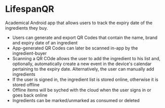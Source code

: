 # LifespanQR
Academical Android app that allows users to track the expiry date of the ingredients they buy.

- Users can generate and export QR Codes that contain the name, brand and expiry date of an ingredient
- App-generated QR Codes can later be scanned in-app by the ingredient-buyer
- Scanning a QR COde allows the user to add the ingredient to his list and, optionally, automatically create a new event in the device's calendar pertaining to the expiry date. Alternatively, the user can manually add ingredients
- If the user is signed in, the ingredient list is stored online, otherwise it is stored offline
- Offline items will be syched with the cloud when the user signs in or goes back online
- Ingredients can be marked/unmarked as consumed or deleted
